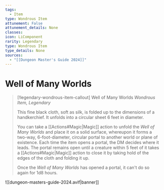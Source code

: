 ```yaml
---
tags:
  - Item
type: Wondrous Item
attunement: False
attunement_details: None
classes:
icon: LiComponent
rarity: Legendary
type: Wondrous Item
type_details: None
sources: 
  - "[[Dungeon Master's Guide 2024]]"
---
```

# Well of Many Worlds
>[!legendary-wondrous-item-callout] Well of Many Worlds
>_Wondrous Item, Legendary_
>
>This fine black cloth, soft as silk, is folded up to the dimensions of a handkerchief. It unfolds into a circular sheet 6 feet in diameter.
>
>You can take a [[Actions#Magic\|Magic]] action to unfold the _Well of Many Worlds_ and place it on a solid surface, whereupon it forms a two-way, 6-foot-diameter, circular portal to another world or plane of existence. Each time the item opens a portal, the DM decides where it leads. The portal remains open until a creature within 5 feet of it takes a [[Actions#Magic\|Magic]] action to close it by taking hold of the edges of the cloth and folding it up.
>
>Once the _Well of Many Worlds_ has opened a portal, it can't do so again for 1d8 hours.
>


![[dungeon-masters-guide-2024.avif|banner]]